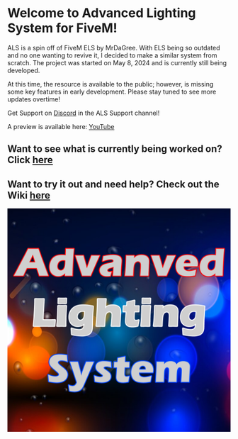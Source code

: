 # Welcome to Advanced Lighting System for FiveM!

ALS is a spin off of FiveM ELS by MrDaGree. With ELS being so outdated and no one wanting to revive it, I decided to make a similar system from scratch. The project was started on May 8, 2024 and is currently still being developed. 

At this time, the resource is available to the public; however, is missing some key features in early development. Please stay tuned to see more updates overtime!

Get Support on [Discord](https://discord.gg/ur8vvgZJsy) in the ALS Support channel!

A preview is available here: [YouTube](https://youtu.be/X5OnLkTTM64)

## Want to see what is currently being worked on? Click [here](https://github.com/Abel-Gaming/Advanced-Lighting-System/blob/main/WIP.md)
## Want to try it out and need help? Check out the Wiki [here](https://github.com/Abel-Gaming/Advanced-Lighting-System/wiki)

![Logo](https://raw.githubusercontent.com/Abel-Gaming/Advanced-Lighting-System/main/Media/Logo.png)
